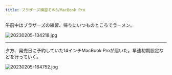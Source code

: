 ```yaml
---
title: ブラザーズ練習その3/MacBook Pro
---
```


午前中はブラザーズの練習、帰りにいつものところでラーメン。

![20230205-134218.jpg](https://ceshmina-photos.s3.ap-northeast-1.amazonaws.com/medium/202302/20230205-134218.jpg)

---

夕方、発売日に予約していた14インチMacBook Proが届いた。早速初期設定などを行っていく。

![20230205-164752.jpg](https://ceshmina-photos.s3.ap-northeast-1.amazonaws.com/medium/202302/20230205-164752.jpg)
